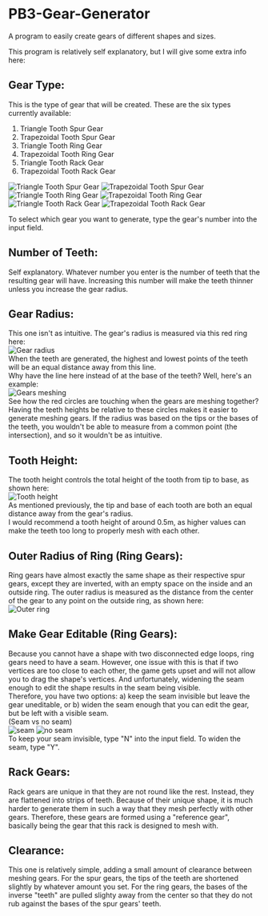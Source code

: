 # PB3-Gear-Generator
A program to easily create gears of different shapes and sizes.

This program is relatively self explanatory, but I will give some extra info here:


## Gear Type:
This is the type of gear that will be created. These are the six types currently available:
1. Triangle Tooth Spur Gear
2. Trapezoidal Tooth Spur Gear
3. Triangle Tooth Ring Gear
4. Trapezoidal Tooth Ring Gear
5. Triangle Tooth Rack Gear
6. Trapezoidal Tooth Rack Gear  

![Triangle Tooth Spur Gear](https://github.com/Masonatorr/PB3-Gear-Generator/assets/42453670/8cd10270-53a7-4e22-9675-e7a11eeaa40b "Triangle Tooth Spur Gear")
![Trapezoidal Tooth Spur Gear](https://github.com/Masonatorr/PB3-Gear-Generator/assets/42453670/dd277978-750b-44b4-89c8-ded285cb7f6e "Trapezoidal Tooth Spur Gear")
![Triangle Tooth Ring Gear](https://github.com/Masonatorr/PB3-Gear-Generator/assets/42453670/80686a40-066b-4e1a-890d-06a6cda1163d "Triangle Tooth Ring Gear")
![Trapezoidal Tooth Ring Gear](https://github.com/Masonatorr/PB3-Gear-Generator/assets/42453670/459710e2-e25e-4f8a-ae1a-66ce0713c2f8 "Trapezoidal Tooth Ring Gear")
![Triangle Tooth Rack Gear](https://github.com/Masonatorr/PB3-Gear-Generator/assets/42453670/63bb4894-1088-49ab-a527-c5214c2dc82e "Triangle Tooth Rack Gear")
![Trapezoidal Tooth Rack Gear](https://github.com/Masonatorr/PB3-Gear-Generator/assets/42453670/62268870-cc55-433c-89e2-049ac8882e56 "Trapezoidal Tooth Rack Gear")  


To select which gear you want to generate, type the gear's number into the input field.

## Number of Teeth:
Self explanatory. Whatever number you enter is the number of teeth that the resulting gear will have. Increasing this number will make the teeth thinner unless you increase the gear radius.

## Gear Radius:
This one isn't as intuitive. The gear's radius is measured via this red ring here:  
![Gear radius](https://github.com/Masonatorr/PB3-Gear-Generator/assets/42453670/21415c14-2acd-47d9-960b-0265ed2338dc "Gear radius")  
When the teeth are generated, the highest and lowest points of the teeth will be an equal distance away from this line.  
Why have the line here instead of at the base of the teeth? Well, here's an example:  
![Gears meshing](https://github.com/Masonatorr/PB3-Gear-Generator/assets/42453670/2055e226-d7be-4cef-9a5b-628b8c96b379 "Two gears' radii intersecting")  
See how the red circles are touching when the gears are meshing together? Having the teeth heights be relative to these circles makes it easier to generate meshing gears. If the radius was based on the tips or the bases of the teeth, you wouldn't be able to measure from a common point (the intersection), and so it wouldn't be as intuitive.

## Tooth Height:
The tooth height controls the total height of the tooth from tip to base, as shown here:  
![Tooth height](https://github.com/Masonatorr/PB3-Gear-Generator/assets/42453670/77d97b42-797d-4a83-8131-f7185e7f692b "Tooth height")  
As mentioned previously, the tip and base of each tooth are both an equal distance away from the gear's radius.  
I would recommend a tooth height of around 0.5m, as higher values can make the teeth too long to properly mesh with each other.

## Outer Radius of Ring (Ring Gears):
Ring gears have almost exactly the same shape as their respective spur gears, except they are inverted, with an empty space on the inside and an outside ring. The outer radius is measured as the distance from the center of the gear to any point on the outside ring, as shown here:  
![Outer ring](https://github.com/Masonatorr/PB3-Gear-Generator/assets/42453670/fa252f2f-3a2d-4c56-bd61-c30b06785401 "Outer ring")

## Make Gear Editable (Ring Gears):
Because you cannot have a shape with two disconnected edge loops, ring gears need to have a seam. However, one issue with this is that if two vertices are too close to each other, the game gets upset and will not allow you to drag the shape's vertices. And unfortunately, widening the seam enough to edit the shape results in the seam being visible.  
Therefore, you have two options: a) keep the seam invisible but leave the gear uneditable, or b) widen the seam enough that you can edit the gear, but be left with a visible seam.  
(Seam vs no seam)  
![seam](https://github.com/Masonatorr/PB3-Gear-Generator/assets/42453670/ac73b086-c986-4ef1-9ab9-47fc78b94260 "Seam")
![no seam](https://github.com/Masonatorr/PB3-Gear-Generator/assets/42453670/eb2888db-5a7e-4bfe-9e20-34e96abfca78 "No seam")  
To keep your seam invisible, type "N" into the input field. To widen the seam, type "Y".

## Rack Gears:
Rack gears are unique in that they are not round like the rest. Instead, they are flattened into strips of teeth. Because of their unique shape, it is much harder to generate them in such a way that they mesh perfectly with other gears. Therefore, these gears are formed using a "reference gear", basically being the gear that this rack is designed to mesh with.

## Clearance:
This one is relatively simple, adding a small amount of clearance between meshing gears. For the spur gears, the tips of the teeth are shortened slightly by whatever amount you set. For the ring gears, the bases of the inverse "teeth" are pulled slighty away from the center so that they do not rub against the bases of the spur gears' teeth.
